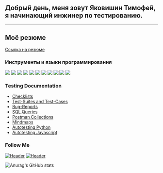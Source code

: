 ## Добрый день, меня зовут Яковишин Тимофей, я начинающий инжинер по тестированию.
---

## Моё резюме
[Ссылка на резюме](https://www.figma.com/file/N0YC4WM5SBwHmViJ2vVh6K/)

### Инструменты и языки программирования

<img src="https://img.shields.io/badge/-Postman-000000?style=for-the-badge&logo=Postman"/>
<img src="https://img.shields.io/badge/-Charles-000000?style=for-the-badge&logo=Charles"/>
<img src="https://img.shields.io/badge/-DevTools-000000?style=for-the-badge&logo=DevTools"/>
<img src="https://img.shields.io/badge/-GIT-000000?style=for-the-badge&logo=GIT"/>
<img src="https://img.shields.io/badge/-Android studio-000000?style=for-the-badge&logo=Android studio"/>
<img src="https://img.shields.io/badge/-JSON-000000?style=for-the-badge&logo=json"/>
<img src="https://img.shields.io/badge/-Postgresql-000000?style=for-the-badge&logo=Postgresql"/>
<img src="https://img.shields.io/badge/-MYSQL-000000?style=for-the-badge&logo=MYSQL"/>
<img src="https://img.shields.io/badge/-Pyhton-000000?style=for-the-badge&logo=Python"/>
<img src="https://img.shields.io/badge/-JavaScript-000000?style=for-the-badge&logo=JavaScript"/>
<img src="https://img.shields.io/badge/-LINUX-000000?style=for-the-badge&logo=UBUNTU"/>



### Testing Documentation

- [Checklists](x)
- [Test-Suites and Test-Cases](x)
- [Bug-Reports](x)
- [SQL Queries](x)
- [Postman Collections](x)
- [Mindmaps](x)
- [Autotesting Python](x)
- [Autotesting Javascript](x)


### Follow Me
[![Header](https://img.shields.io/badge/Telegram-090909?style=for-the-badge&logo=telegram&logoColor=31a5db)](https://t.me/im_timofey)
[![Header](https://img.shields.io/badge/Linkedin-090909?style=for-the-badge&logo=linkedin&logoColor=0073b1)](x)

![Anurag's GitHub stats](https://github-readme-stats.vercel.app/api?username=Timo4ey&show_icons=true&theme=radical)